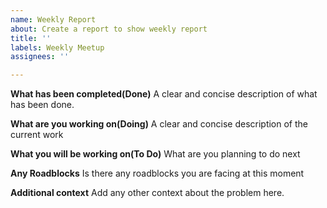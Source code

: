```yaml
---
name: Weekly Report
about: Create a report to show weekly report
title: ''
labels: Weekly Meetup
assignees: ''

---
```


**What has been completed(Done)**
A clear and concise description of what has been done.

**What are you working on(Doing)**
A clear and concise description of the current work

**What you will be working on(To Do)**
What are you planning to do next

**Any Roadblocks**
Is there any roadblocks you are facing at this moment

**Additional context**
Add any other context about the problem here.
